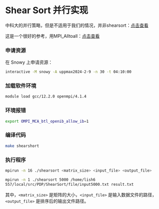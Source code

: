 # Shear Sort 并行实现

中科大的并行策略，但是不适用于我们的情况，并非shearsort：[点击查看](https://wenku.baidu.com/view/83fd796858fafab069dc02ec?fr=xiongzhanghao&bfetype=new&_wkts_=1715902069200&needWelcomeRecommand=1)

这是一个很好的参考，用MPI_Alltoall：[点击查看](https://github.com/moalitoali/Parallelized-Shearsort/blob/main/Report.pdf)

### 申请资源

在 Snowy 上申请资源：

```bash
interactive -M snowy -A uppmax2024-2-9 -n 30 -t 04:10:00
```

### 加载软件环境

```bash
module load gcc/12.2.0 openmpi/4.1.4
```

### 环境报错

```bash
export OMPI_MCA_btl_openib_allow_ib=1
```

### 编译代码

```bash
make shearshort
```

### 执行程序

```bash
mpirun -n 16 ./shearsort <matrix_size> <input_file> <output_file>

mpirun -n 1 ./shearsort 5000 /home/lish6
557/local/src/PDP/ShearSort/file/input5000.txt result.txt
```

其中，`<matrix_size>` 是矩阵的大小，`<input_file>` 是输入数据文件的路径，`<output_file>` 是排序后的输出文件路径。